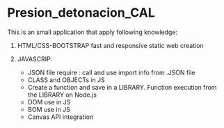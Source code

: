 # Presion_detonacion_CAL

This is an small application that apply following knowledge:

1)  HTML/CSS-BOOTSTRAP fast and responsive static web creation

2) JAVASCRIP: 
     - JSON file require : call and use import info from .JSON file 
     - CLASS and OBJECTs in JS
     - Create a function and save in a LIBRARY. Function execution from the LIBRARY on Node.js
     - DOM use in JS
     - BOM use in JS
     - Canvas API integration
     




